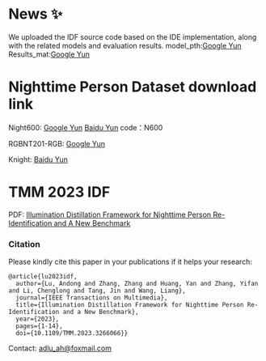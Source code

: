 # News :sparkles:
We uploaded the IDF source code based on the IDE implementation, along with the related models and evaluation results.
model_pth:[Google Yun](https://drive.google.com/file/d/1QE85gJ85f4LaCp1Q8mmjO_m_9_rqbhG3/view?usp=sharing)
Results_mat:[Google Yun](https://drive.google.com/file/d/1LgTanZOtpSxLVcbXze8GN9ik1syC9sv3/view?usp=drive_link)

# Nighttime Person Dataset download link 
Night600: [Google Yun](https://drive.google.com/file/d/1_hPDoEARO5KHAGTu1_3xKuKj-eMbGD-0/view?usp=drive_link) 
[Baidu Yun](https://pan.baidu.com/s/1J761DADOP_lPEZNcYxe90Q) code：N600 

RGBNT201-RGB: [Google Yun](https://drive.google.com/drive/folders/1EscBadX-wMAT56_It5lXY-S3-b5nK1wH?usp=sharing
)

Knight: [Baidu Yun](https://pan.baidu.com/s/1D5g0AqT1Lx2sl__EprRa6A)
# TMM 2023 IDF
PDF: [Illumination Distillation Framework for Nighttime Person Re-Identification and A New Benchmark
](https://ieeexplore.ieee.org/document/10098634)



### Citation

Please kindly cite this paper in your publications if it helps your research:
```
@article{lu2023idf,
  author={Lu, Andong and Zhang, Zhang and Huang, Yan and Zhang, Yifan and Li, Chenglong and Tang, Jin and Wang, Liang},
  journal={IEEE Transactions on Multimedia}, 
  title={Illumination Distillation Framework for Nighttime Person Re-Identification and a New Benchmark}, 
  year={2023},
  pages={1-14},
  doi={10.1109/TMM.2023.3266066}}
```

Contact: adlu_ah@foxmail.com
